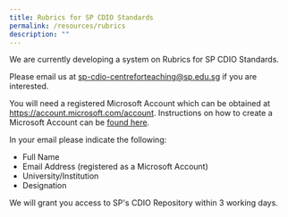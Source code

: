 ```yaml
---
title: Rubrics for SP CDIO Standards
permalink: /resources/rubrics
description: ""
---
```

We are currently developing a system on Rubrics for SP CDIO Standards.

Please email us at sp-cdio-centreforteaching@sp.edu.sg if you are interested.

You will need a registered Microsoft Account which can be obtained at https://account.microsoft.com/account. Instructions on how to create a Microsoft Account can be [found here](https://support.microsoft.com/en-us/account-billing/how-to-create-a-new-microsoft-account-a84675c3-3e9e-17cf-2911-3d56b15c0aaf).

In your email please indicate the following:

* Full Name
* Email Address (registered as a Microsoft Account)
* University/Institution
* Designation

We will grant you access to SP's CDIO Repository within 3 working days.